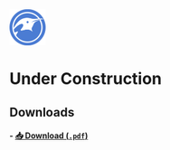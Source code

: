 <div class="flex-container">
        <img src="https://github.com/ProfessionalLinuxUsersGroup/img/blob/main/Assets/Logos/ProLUG_Round_Transparent_LOGO.png?raw=true" width="64" height="64"></img>
    <p>
        <h1>Under Construction</h1>
    </p>
</div>
 
## Downloads
#### - <a href="./assets/downloads/u15/u15_worksheet.pdf" target="_blank" download>📥 Download (`.pdf`)</a>
